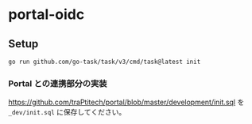 # portal-oidc


## Setup
```sh
go run github.com/go-task/task/v3/cmd/task@latest init
```

### Portal との連携部分の実装

https://github.com/traPtitech/portal/blob/master/development/init.sql を `_dev/init.sql` に保存してください。
